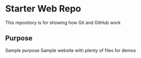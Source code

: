 # Starter Web Repo

This repository is for showing how Git and GitHub work

## Purpose

Sample purpose
Sample website with plenty of files for demos